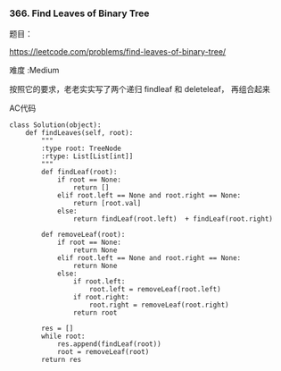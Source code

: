### 366.  Find Leaves of Binary Tree



题目： 

<https://leetcode.com/problems/find-leaves-of-binary-tree/>



难度 :Medium



按照它的要求，老老实实写了两个递归 findleaf 和 deleteleaf， 再组合起来



AC代码

```
class Solution(object):
    def findLeaves(self, root):
        """
        :type root: TreeNode
        :rtype: List[List[int]]
        """
        def findLeaf(root):
        	if root == None:
        		return []
        	elif root.left == None and root.right == None:
        		return [root.val]
        	else:
        		return findLeaf(root.left)  + findLeaf(root.right)

        def removeLeaf(root):
        	if root == None:
        		return None
        	elif root.left == None and root.right == None:
        		return None
        	else:
        		if root.left:
        			root.left = removeLeaf(root.left)
        		if root.right:
        			root.right = removeLeaf(root.right)
        		return root 
        
        res = []
        while root:
        	res.append(findLeaf(root))
        	root = removeLeaf(root)
        return res
```

